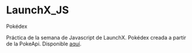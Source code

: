 # LaunchX_JS
Pokédex


Práctica de la semana de Javascript de LaunchX. Pokédex creada a partir de la PokeApi.
Disponible [aquí](https://hctrgc.github.io/LaunchX_JS/ "Pokédex").
